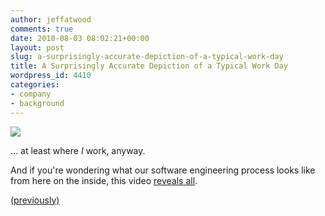 ```yaml
---
author: jeffatwood
comments: true
date: 2010-08-03 08:02:21+00:00
layout: post
slug: a-surprisingly-accurate-depiction-of-a-typical-work-day
title: A Surprisingly Accurate Depiction of a Typical Work Day
wordpress_id: 4410
categories:
- company
- background
---
```



[![](http://blog.stackoverflow.com/wp-content/uploads/unicorns-make-happies-by-jollyjack-2x4.png)](http://jollyjack.deviantart.com/art/Unicorns-make-happies-172917505)



… at least where _I_ work, anyway.



And if you're wondering what our software engineering process looks like from here on the inside, this video [reveals all](http://www.youtube.com/watch?v=08xQLGWTSag).







[(previously)](http://blog.stackoverflow.com/2009/01/the-stack-overflow-development-process/)


